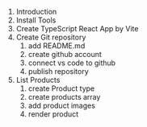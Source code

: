 1. Introduction
2. Install Tools
3. Create TypeScript React App by Vite
4. Create Git repository
    1. add README.md
    2. create github account
    3. connect vs code to github
    4. publish repository
5. List Products
    1. create Product type
    2. create products array
    3. add product images
    4. render product